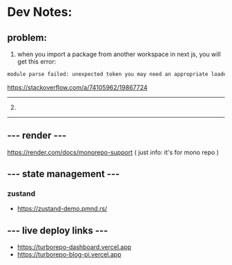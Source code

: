 # Dev Notes:

## problem:

1) when you import a package from another workspace in next js, you will get this error:

```bash
module parse failed: unexpected token you may need an appropriate loader to handle this file type.
```

https://stackoverflow.com/a/74105962/19867724

---

2)

---

## --- render ---

https://render.com/docs/monorepo-support ( just info: it's for mono repo )

## --- state management ---
### zustand
- https://zustand-demo.pmnd.rs/

## --- live deploy links ---

- https://turborepo-dashboard.vercel.app
- https://turborepo-blog-pi.vercel.app